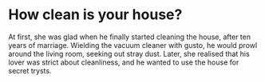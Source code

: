 How clean is your house? 
========================
At first, she was glad when he finally started cleaning the house, after ten years of marriage. Wielding the vacuum cleaner with gusto, he would prowl around the living room, seeking out stray dust. Later, she realised that his lover was strict about cleanliness, and he wanted to use the house for secret trysts.